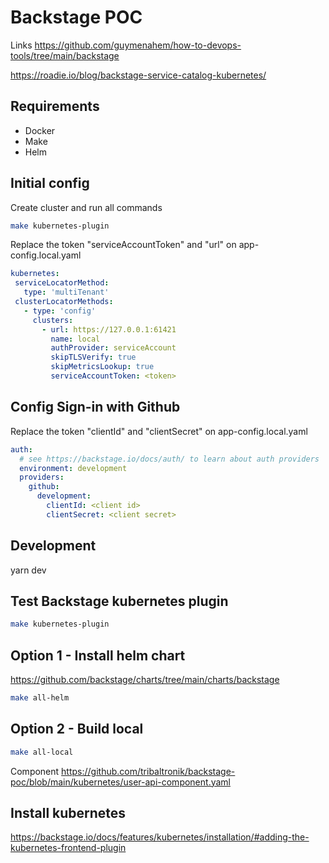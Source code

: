 # Backstage POC

Links
https://github.com/guymenahem/how-to-devops-tools/tree/main/backstage

https://roadie.io/blog/backstage-service-catalog-kubernetes/

## Requirements
- Docker
- Make
- Helm

## Initial config

Create cluster and run all commands
```bash
make kubernetes-plugin
```


Replace the token "serviceAccountToken" and "url" on app-config.local.yaml
```yaml
kubernetes:
 serviceLocatorMethod:
   type: 'multiTenant'
 clusterLocatorMethods:
   - type: 'config'
     clusters:
       - url: https://127.0.0.1:61421
         name: local
         authProvider: serviceAccount
         skipTLSVerify: true
         skipMetricsLookup: true
         serviceAccountToken: <token>
```

## Config Sign-in with Github
Replace the token "clientId" and "clientSecret" on app-config.local.yaml
```yaml
auth:
  # see https://backstage.io/docs/auth/ to learn about auth providers
  environment: development
  providers: 
    github:
      development:
        clientId: <client id>
        clientSecret: <client secret>
```

## Development

yarn dev


## Test Backstage kubernetes plugin

```bash
make kubernetes-plugin
```
## Option 1 - Install helm chart

https://github.com/backstage/charts/tree/main/charts/backstage

```bash
make all-helm
```


## Option 2 - Build local 

```bash
make all-local
```

Component 
https://github.com/tribaltronik/backstage-poc/blob/main/kubernetes/user-api-component.yaml


## Install kubernetes

https://backstage.io/docs/features/kubernetes/installation/#adding-the-kubernetes-frontend-plugin

